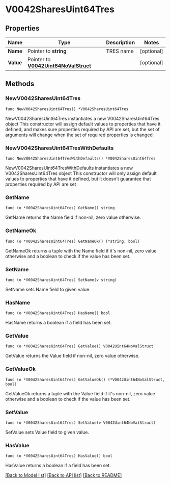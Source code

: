 # V0042SharesUint64Tres

## Properties

Name | Type | Description | Notes
------------ | ------------- | ------------- | -------------
**Name** | Pointer to **string** | TRES name | [optional] 
**Value** | Pointer to [**V0042Uint64NoValStruct**](V0042Uint64NoValStruct.md) |  | [optional] 

## Methods

### NewV0042SharesUint64Tres

`func NewV0042SharesUint64Tres() *V0042SharesUint64Tres`

NewV0042SharesUint64Tres instantiates a new V0042SharesUint64Tres object
This constructor will assign default values to properties that have it defined,
and makes sure properties required by API are set, but the set of arguments
will change when the set of required properties is changed

### NewV0042SharesUint64TresWithDefaults

`func NewV0042SharesUint64TresWithDefaults() *V0042SharesUint64Tres`

NewV0042SharesUint64TresWithDefaults instantiates a new V0042SharesUint64Tres object
This constructor will only assign default values to properties that have it defined,
but it doesn't guarantee that properties required by API are set

### GetName

`func (o *V0042SharesUint64Tres) GetName() string`

GetName returns the Name field if non-nil, zero value otherwise.

### GetNameOk

`func (o *V0042SharesUint64Tres) GetNameOk() (*string, bool)`

GetNameOk returns a tuple with the Name field if it's non-nil, zero value otherwise
and a boolean to check if the value has been set.

### SetName

`func (o *V0042SharesUint64Tres) SetName(v string)`

SetName sets Name field to given value.

### HasName

`func (o *V0042SharesUint64Tres) HasName() bool`

HasName returns a boolean if a field has been set.

### GetValue

`func (o *V0042SharesUint64Tres) GetValue() V0042Uint64NoValStruct`

GetValue returns the Value field if non-nil, zero value otherwise.

### GetValueOk

`func (o *V0042SharesUint64Tres) GetValueOk() (*V0042Uint64NoValStruct, bool)`

GetValueOk returns a tuple with the Value field if it's non-nil, zero value otherwise
and a boolean to check if the value has been set.

### SetValue

`func (o *V0042SharesUint64Tres) SetValue(v V0042Uint64NoValStruct)`

SetValue sets Value field to given value.

### HasValue

`func (o *V0042SharesUint64Tres) HasValue() bool`

HasValue returns a boolean if a field has been set.


[[Back to Model list]](../README.md#documentation-for-models) [[Back to API list]](../README.md#documentation-for-api-endpoints) [[Back to README]](../README.md)


